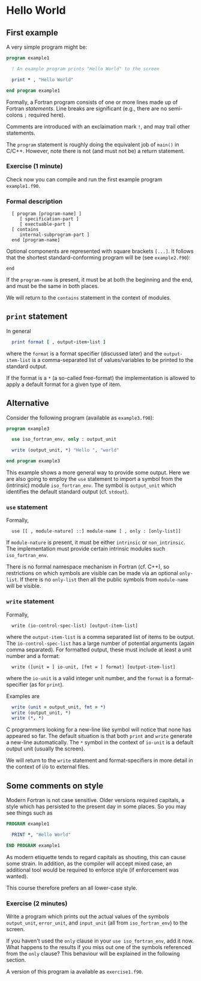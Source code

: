 # Hello World

## First example

A very simple program might be:
```fortran
program example1

  ! An example program prints "Hello World" to the screen

  print * , "Hello World"

end program example1
```

Formally, a Fortran program consists of one or more lines made up of
Fortran _statements_. Line breaks are significant (e.g., there are
no semi-colons `;` required here).

Comments are introduced with an exclaimation mark `!`, and may trail
other statements.

The `program` statement is roughly doing the equivalent job of `main()`
in C/C++. However, note there is not (and must not be) a return statement.

### Exercise (1 minute)

Check now you can compile and run the first example program `example1.f90`.

### Formal description

```
  [ program [program-name] ]
     [ specification-part ]
     [ exectuable-part ]
  [ contains
     internal-subprogram-part ]
  end [program-name]
```
Optional components are represented with square brackets `[...]`. It
follows that the shortest standard-conforming program will be (see
`example2.f90`):
```
end
```
If the `program-name` is present, it must be at both the beginning and
the end, and must be the same in both places.

We will return to the `contains` statement in the context of modules.

## `print` statement

In general
```fortran
  print format [ , output-item-list ]
```
where the `format` is a format specifier (discussed later) and the
`output-item-list` is a comma-separated list of values/variables
to be printed to the standard output.

If the format is a  `*` (a so-called free-format) the implementation
is allowed to apply a default format for a given type of item.


## Alternative

Consider the following program (available as `example3.f90`):
```fortran
program example3

  use iso_fortran_env, only : output_unit

  write (output_unit, *) "Hello ", "world"

end program example3
```

This example shows a more general way to provide some output. Here we are
also going to employ the `use` statement to import a symbol from the
(intrinsic) module `iso_fortran_env`. The symbol is `output_unit` which
identifies the default standard output (cf. `stdout`).


### `use` statement

Formally,
```
  use [[ , module-nature] ::] module-name [ , only : [only-list]]
```
If `module-nature` is present, it must be either `intrinsic` or
`non_intrinsic`. The implementation must provide certain intrinsic
modules such `iso_fortran_env`.

There is no formal namespace mechanism in Fortran (cf. C++), so
restrictions on which symbols are visible can be made via an optional
`only-list`. If there is no `only-list` then all the public symbols
from `module-name` will be visible.


### `write` statement

Formally,
```
  write (io-control-spec-list) [output-item-list]
```
where the `output-item-list` is a comma separated list of items to
be output. The `io-control-spec-list` has a large number of potential
arguments (again comma separated). For formatted output, these must
include at least a unit number and a format:
```
  write ([unit = ] io-unit, [fmt = ] format) [output-item-list]
```
where the `io-unit` is a valid integer unit number, and the `format`
is a format-specifier (as for `print`).

Examples are
```fortran
  write (unit = output_unit, fmt = *)
  write (output_unit, *)
  write (*, *)
```
C programmers looking for a new-line like symbol will notice that none
has appeared so far. The default situation is that both `print` and
`write` generate a new-line automatically. The `*` symbol in the context
of `io-unit` is a default output unit (usually the screen).

We will return to the `write` statement and format-specifiers in more
detail in the context of i/o to external files.

## Some comments on style

Modern Fortran is not case sensitive. Older versions required capitals,
a style which has persisted to the present day in some places. So you
may see things such as
```fortran
PROGRAM example1

  PRINT *, "Hello World"

END PROGRAM example1
```
As modern etiquette tends to regard capitals as shouting, this can cause
some strain. In addition, as the compiler will accept mixed
case, an additional tool would be required to enforce style (if
enforcement was wanted).

This course therefore prefers an all lower-case style.

### Exercise (2 minutes)

Write a program which prints out the actual values of the symbols
`output_unit`, `error_unit`, and `input_unit`
(all from `iso_fortran_env`) to the screen.

If you haven't used the `only` clause in your `use iso_fortran_env`,
add it now. What happens to the results if you miss out one of the
symbols referenced from the `only` clause? This behaviour will be
explained in the following section.

A version of this program ia available as `exercise1.f90`.
